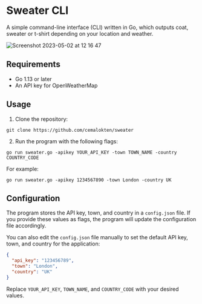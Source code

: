 # Sweater CLI

A simple command-line interface (CLI) written in Go, which outputs coat, sweater or t-shirt depending on your location and weather.

![Screenshot 2023-05-02 at 12 16 47](https://user-images.githubusercontent.com/60609268/235651950-946c8ae9-c91a-4b60-b006-8d4aa253ebfa.png)

Requirements
---

*   Go 1.13 or later
*   An API key for OpenWeatherMap

Usage
---

1.  Clone the repository:

`git clone https://github.com/cemalokten/sweater`

2. Run the program with the following flags:

`go run sweater.go -apikey YOUR_API_KEY -town TOWN_NAME -country COUNTRY_CODE`

For example:

`go run sweater.go -apikey 1234567890 -town London -country UK`

Configuration
---

The program stores the API key, town, and country in a `config.json` file. If you provide these values as flags, the program will update the configuration file accordingly.

You can also edit the `config.json` file manually to set the default API key, town, and country for the application:

```json
{
  "api_key": "123456789",
  "town": "London",
  "country": "UK"
}
```

Replace `YOUR_API_KEY`, `TOWN_NAME`, and `COUNTRY_CODE` with your desired values.
